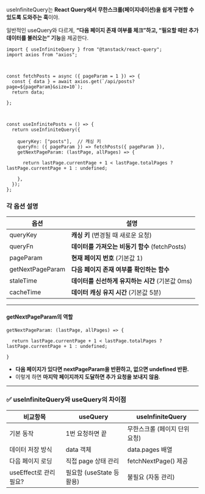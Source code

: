 useInfiniteQuery는 **React Query에서 무한스크롤(페이지네이션)을 쉽게 구현할 수 있도록 도와주는 훅**이야.

일반적인 useQuery와 다르게, **“다음 페이지 존재 여부를 체크”하고, “필요할 때만 추가 데이터를 불러오는” 기능**을 제공한다.

```tsx
import { useInfiniteQuery } from "@tanstack/react-query";
import axios from "axios";

  

const fetchPosts = async ({ pageParam = 1 }) => {
  const { data } = await axios.get(`/api/posts?page=${pageParam}&size=10`);
  return data;

};

  

const useInfinitePosts = () => {
  return useInfiniteQuery({

    queryKey: ["posts"],  // 캐싱 키
    queryFn: ({ pageParam }) => fetchPosts({ pageParam }),
    getNextPageParam: (lastPage, allPages) => {

      return lastPage.currentPage + 1 < lastPage.totalPages ? lastPage.currentPage + 1 : undefined;

    },
  });
};
```

### 각 옵션 설명

| 옵션               | 설명                                |
| ---------------- | --------------------------------- |
| queryKey         | **캐싱 키** (변경될 때 새로운 요청)           |
| queryFn          | **데이터를 가져오는 비동기 함수** (fetchPosts) |
| pageParam        | **현재 페이지 번호** (기본값 1)             |
| getNextPageParam | **다음 페이지 존재 여부를 확인하는 함수**         |
| staleTime        | **데이터를 신선하게 유지하는 시간** (기본값 0ms)   |
| cacheTime        | **데이터 캐싱 유지 시간** (기본값 5분)         |

---

#### **getNextPageParam의 역할**

```tsx
getNextPageParam: (lastPage, allPages) => {

  return lastPage.currentPage + 1 < lastPage.totalPages ? lastPage.currentPage + 1 : undefined;

}
```

- **다음 페이지가 있다면 nextPageParam을 반환하고, 없으면 undefined 반환.**
- 이렇게 하면 **마지막 페이지까지 도달하면 추가 요청을 보내지 않음**.

---

### **✅ useInfiniteQuery와 useQuery의 차이점**

| 비교항목              | useQuery            | useInfiniteQuery   |
| ----------------- | ------------------- | ------------------ |
| 기본 동작             | 1번 요청하면 끝           | 무한스크롤 (페이지 단위 요청)  |
| 데이터 저장 방식         | data 객체             | data.pages 배열      |
| 다음 페이지 로딩         | 직접 page 상태 관리       | fetchNextPage() 제공 |
| useEffect로 관리 필요? | 필요함 (useState 등 활용) | 불필요 (자동 관리)        |

